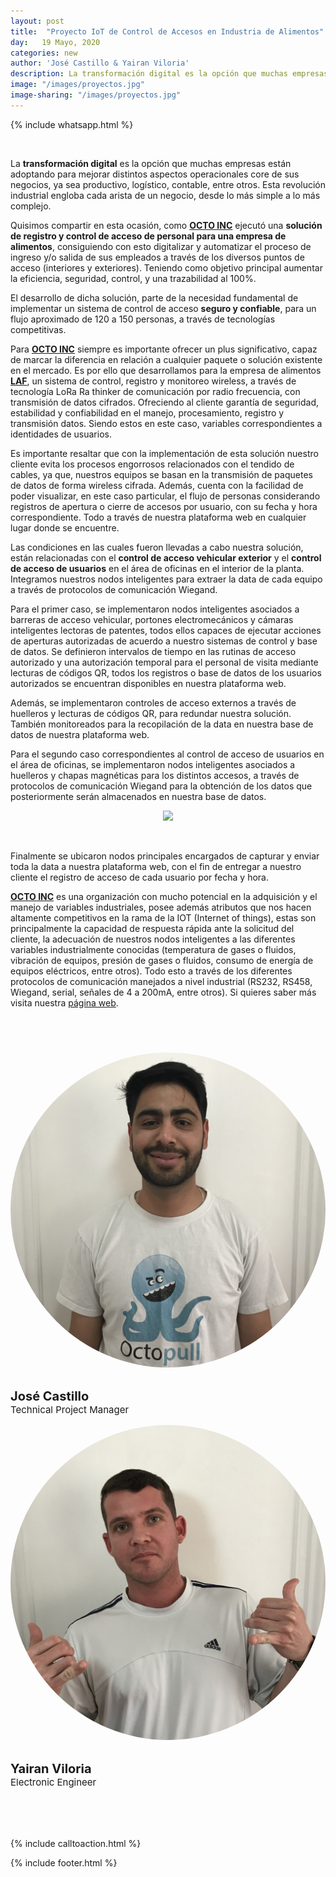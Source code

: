 ```yaml
---
layout: post
title:  "Proyecto IoT de Control de Accesos en Industria de Alimentos"
day:   19 Mayo, 2020
categories: new
author: 'José Castillo & Yairan Viloria'
description: La transformación digital es la opción que muchas empresas están adoptando para mejorar distintos aspectos operacionales core de sus negocios, ya sea productivo, logístico, contable, entre otros. Esta revolución industrial engloba cada arista de un negocio, desde lo más simple a lo más complejo. ...
image: "/images/proyectos.jpg"
image-sharing: "/images/proyectos.jpg"
---
```

{% include whatsapp.html %}

<div class="row post-text">
    <div class="col-md-2"></div>
    <div class="col-md-7">
    <br>

 <p>La <b>transformación digital</b> es la opción que muchas empresas están adoptando para mejorar distintos aspectos operacionales core de sus negocios, ya sea productivo, logístico, contable, entre otros. Esta revolución industrial engloba cada arista de un negocio, desde lo más simple a lo más complejo. </p>

<p>Quisimos compartir en esta ocasión, como <a href="https://octo.is/" target="_blank"><b>OCTO INC</b></a> ejecutó una <b>solución de registro y control de acceso de personal para una empresa de alimentos</b>, consiguiendo con esto digitalizar y automatizar el proceso de ingreso y/o salida de sus empleados a través de los diversos puntos de acceso (interiores y exteriores). Teniendo como objetivo principal aumentar la eficiencia, seguridad, control, y una trazabilidad al 100%.</p>

<p>El desarrollo de dicha solución, parte de la necesidad fundamental de implementar un sistema de control de acceso <b>seguro y confiable</b>, para un flujo aproximado de 120 a 150 personas, a través de tecnologías competitivas.<p>

<p>Para <a href="https://octo.is/" target="_blank"><b>OCTO INC</b></a> siempre es importante ofrecer un plus significativo, capaz de marcar la diferencia en relación a cualquier paquete o solución existente en el mercado. Es por ello que desarrollamos para la empresa de alimentos <a href="https://rgm.cl/corporativo/proyectos/laf-horno-industrial-pan/" target="_blank"><b>LAF</b></a>, un sistema de  control, registro y monitoreo wireless, a través de tecnología LoRa Ra thinker de comunicación por radio frecuencia, con transmisión de datos cifrados. Ofreciendo al cliente garantía de seguridad, estabilidad y confiabilidad en el manejo, procesamiento, registro y transmisión datos. Siendo estos en este caso, variables correspondientes a identidades de usuarios.</p>

<p>Es importante resaltar que con la implementación de esta solución nuestro cliente evita los procesos engorrosos relacionados con el tendido de cables, ya que, nuestros equipos se basan en la transmisión de paquetes de datos de forma wireless cifrada. Además, cuenta con la facilidad de poder visualizar, en este caso particular, el flujo de personas considerando registros de apertura o cierre de accesos por usuario, con su fecha y hora correspondiente. Todo a través de nuestra plataforma web en cualquier lugar donde se encuentre.</p>

<p>Las condiciones en las cuales fueron llevadas a cabo nuestra solución, están relacionadas con el <B>control de acceso vehicular exterior</B> y el <B>control de acceso de usuarios</b> en el área de oficinas en el interior de la planta. Integramos nuestros nodos inteligentes para extraer la data de cada equipo a través de <a hreff="http://www.todopic.com.ar/foros/index.php?topic=19685.0" target="_blank">protocolos de comunicación Wiegand</a>. <p>



<p>Para el primer caso, se implementaron nodos inteligentes asociados a barreras de acceso vehicular, portones electromecánicos y cámaras inteligentes lectoras de patentes, todos ellos capaces de ejecutar acciones de aperturas autorizadas de acuerdo a nuestro sistemas de control y base de datos. Se definieron intervalos de tiempo en las rutinas de acceso autorizado y una autorización temporal para el personal de visita mediante lecturas de códigos QR, todos los registros o base de datos de los usuarios autorizados  se encuentran disponibles en  nuestra plataforma web.</p>

<p>Además, se implementaron controles de acceso externos a través de huelleros y lecturas de códigos QR, para redundar nuestra solución. También monitoreados para la recopilación de la data en nuestra base de datos de nuestra plataforma web.</p>

<p>Para el segundo caso correspondientes al control de acceso de usuarios en el área de oficinas, se implementaron nodos inteligentes asociados a huelleros y chapas magnéticas para los distintos accesos, a través de protocolos de comunicación Wiegand para la obtención de los datos que posteriormente serán almacenados en nuestra base de datos.</p>

<p style="text-align:center;"><img src="/images/huellero.gif" width="50%" height="auto" center></p><br>

<p>Finalmente se ubicaron nodos principales encargados de capturar y enviar toda la data a nuestra  plataforma web, con el fin de entregar a nuestro cliente el registro de acceso de cada usuario por fecha y hora.</p>

<p><a href="https://octo.is/" target="_blank"><b>OCTO INC</b></a>  es una organización con mucho potencial en la adquisición y el manejo de variables industriales, posee además atributos que nos hacen altamente competitivos en la rama de la IOT (Internet of things), estas son principalmente la capacidad de respuesta rápida ante la solicitud del cliente, la adecuación de nuestros nodos inteligentes a las diferentes variables industrialmente conocidas (temperatura de gases o fluidos, vibración de equipos, presión de gases o fluidos, consumo de energía de equipos eléctricos, entre otros). Todo esto a través de los diferentes protocolos de comunicación manejados a nivel industrial (RS232, RS458, Wiegand, serial, señales de 4 a 200mA, entre otros). Si quieres saber más visita nuestra <a href="https://octopull.cl/" target="_blank">página web</a>.</p>  

<br>

<div class="row" style="margin-bottom:80px;margin-top:40px;font-size:15px;">
<div class="col-md-2">
    <img style="border-radius:50%;" src="/images/Jose.jpg" width="110%" height="auto">
</div>
<div class="col-md-4" style="margin-top: 30px;">
    <p><b style="font-size:20px">José Castillo</b>
    <br>Technical Project Manager</p>
</div>
<div class="col-md-2">
    <img style="border-radius:50%;" src="/images/Yairan.jpg" width="110%" height="auto">
</div>
<div class="col-md-4" style="margin-top: 30px;">
    <p><b style="font-size:20px">Yairan Viloria</b>
    <br>Electronic Engineer</p>
</div>
</div>

{% include calltoaction.html %}

{% include footer.html %}
<div class="col-md-3">
</div>